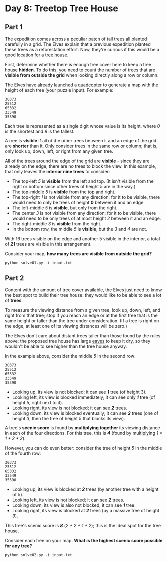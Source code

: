 # Day 8: Treetop Tree House

## Part 1

The expedition comes across a peculiar patch of tall trees all planted carefully in a grid. The Elves explain that a previous expedition planted these trees as a reforestation effort. Now, they're curious if this would be a good location for a [tree house](https://en.wikipedia.org/wiki/Tree_house).

First, determine whether there is enough tree cover here to keep a tree house **hidden**. To do this, you need to count the number of trees that are **visible from outside the grid** when looking directly along a row or column.

The Elves have already launched a [quadcopter](https://en.wikipedia.org/wiki/Quadcopter) to generate a map with the height of each tree (your puzzle input). For example:

```
30373
25512
65332
33549
35390
```

Each tree is represented as a single digit whose value is its height, where _0_ is the shortest and _9_ is the tallest.

A tree is **visible** if all of the other trees between it and an edge of the grid are **shorter** than it. Only consider trees in the same row or column; that is, only look up, down, left, or right from any given tree.

All of the trees around the edge of the grid are **visible** - since they are already on the edge, there are no trees to block the view. In this example, that only leaves the **interior nine trees** to consider:

 - The top-left _5_ is **visible** from the left and top. (It isn't visible from the right or bottom since other trees of height _5_ are in the way.)
 - The top-middle _5_ is **visible** from the top and right.
 - The top-right _1_ is not visible from any direction; for it to be visible, there would need to only be trees of height **0** between it and an edge.
 - The left-middle _5_ is **visible**, but only from the right.
 - The center _3_ is not visible from any direction; for it to be visible, there would need to be only trees of at most height _2_ between it and an edge.
 - The right-middle _3_ is **visible** from the right.
 - In the bottom row, the middle _5_ is **visible**, but the _3_ and _4_ are not.

With 16 trees visible on the edge and another 5 visible in the interior, a total of _**21**_ trees are visible in this arrangement.

Consider your map; **how many trees are visible from outside the grid?**

```
python solve01.py -i input.txt
```


## Part 2

Content with the amount of tree cover available, the Elves just need to know the best spot to build their tree house: they would like to be able to see a lot of **trees**.

To measure the viewing distance from a given tree, look up, down, left, and right from that tree; stop if you reach an edge or at the first tree that is the same height or taller than the tree under consideration. (If a tree is right on the edge, at least one of its viewing distances will be zero.)

The Elves don't care about distant trees taller than those found by the rules above; the proposed tree house has large [eaves](https://en.wikipedia.org/wiki/Eaves) to keep it dry, so they wouldn't be able to see higher than the tree house anyway.

In the example above, consider the middle _5_ in the second row:

```
30373
25512
65332
33549
35390
```

 - Looking up, its view is not blocked; it can see _**1**_ tree (of height 3).
 - Looking left, its view is blocked immediately; it can see only _**1**_ tree (of height _5_, right next to it).
 - Looking right, its view is not blocked; it can see _**2**_ trees.
 - Looking down, its view is blocked eventually; it can see _**2**_ trees (one of height _3_, then the tree of height _5_ that blocks its view).

A tree's **scenic score** is found by **multiplying together** its viewing distance in each of the four directions. For this tree, this is _**4**_ (found by multiplying _1 * 1 * 2 * 2_).

However, you can do even better: consider the tree of height _5_ in the middle of the fourth row:

```
30373
25512
65332
33549
35390
```

 - Looking up, its view is blocked at _**2**_ trees (by another tree with a height of _5_).
 - Looking left, its view is not blocked; it can see _**2**_ trees.
 - Looking down, its view is also not blocked; it can see _**1**_ tree.
 - Looking right, its view is blocked at _**2**_ trees (by a massive tree of height _9_).

This tree's scenic score is _**8**_ (_2 * 2 * 1 * 2_); this is the ideal spot for the tree house.

Consider each tree on your map. **What is the highest scenic score possible for any tree?**

```
python solve02.py -i input.txt
```
